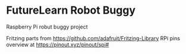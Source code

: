 # FutureLearn Robot Buggy
Raspberry Pi robut buggy project

Fritzing parts from https://github.com/adafruit/Fritzing-Library
RPi pins overview at https://pinout.xyz/pinout/spi#
